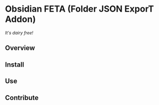 # Obsidian FETA (**F**older JSON **E**xpor**T** **A**ddon)

_It's dairy free!_

## Overview

## Install

## Use

## Contribute
